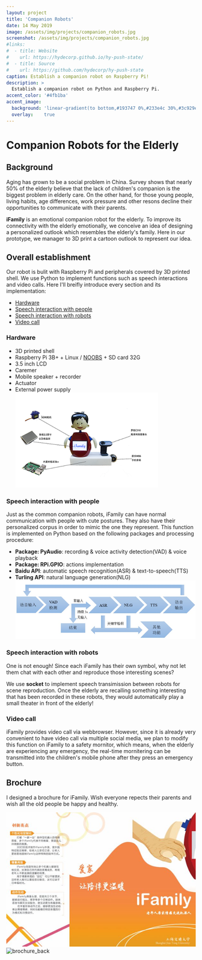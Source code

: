 ```yaml
---
layout: project
title: 'Companion Robots'
date: 14 May 2019
image: /assets/img/projects/companion_robots.jpg
screenshot: /assets/img/projects/companion_robots.jpg
#links:
#  - title: Website
#    url: https://hydecorp.github.io/hy-push-state/
#  - title: Source
#    url: https://github.com/hydecorp/hy-push-state
caption: Establish a companion robot on Raspberry Pi!
description: >
  Establish a companion robot on Python and Raspberry Pi.
accent_color: '#4fb1ba'
accent_image:
  background: 'linear-gradient(to bottom,#193747 0%,#233e4c 30%,#3c929e 50%,#d5d5d4 70%,#cdccc8 100%)'
  overlay:    true
---
```


# Companion Robots for the Elderly

## Background
Aging has grown to be a social problem in China. Survey shows that nearly 50% of the elderly believe that the lack of children's companion is the biggest problem in elderly care. On the other hand, for those young people, living habits, age differences, work pressure and other resons decline their opportunities to communicate with their parents.

**iFamily** is an emotional companion robot for the elderly. To improve its connectivity with the elderly emotionally, we conceive an idea of designing a personalized outlook which resembles the elderly's family. Here in our prototype, we manager to 3D print a cartoon outlook to represent our idea.

## Overall establishment
Our robot is bulit with Raspberry Pi and peripherals covered by 3D printed shell. We use Python to implement functions such as speech interactions and video calls. Here I'll breifly introduce every section and its implementation:
* <a href="#hardware">Hardware</a>  
* <a href="#speech-interaction-with-people">Speech interaction with people</a>  
* <a href="#speech-interaction-with-robots">Speech interaction with robots</a>  
* <a href="#video-call">Video call</a>  

### Hardware
* 3D printed shell
* Raspberry Pi 3B+ + Linux / <a href="https://www.raspberrypi.org/downloads/">NOOBS</a> + SD card 32G
* 3.5 inch LCD
* Caremer
* Mobile speaker + recorder
* Actuator
* External power supply
![hardware](/assets/img/projects/components.png)

### Speech interaction with people
Just as the common companion robots, iFamily can have normal communication with people with cute postures. They also have their personalized corpus in order to mimic the one they represent. This function is implemented on Python based on the following packages and processing procedure:
* **Package: PyAudio**: recording & voice activity detection(VAD) & voice playback
* **Package: RPi.GPIO**: actions implementation
* **Baidu API**: automatic speech recognition(ASR) & text-to-speech(TTS)
* **Turling API**: natural language generation(NLG)
![procedure](/assets/img/projects/speech_procedure.jpg)

### Speech interaction with robots
One is not enough! Since each iFamily has their own symbol, why not let them chat with each other and reproduce those interesting scenes? 

We use **socket** to implement speech transimission between robots for scene reproduction. Once the elderly are recalling something interesting that has been recorded in these robots, they would automatically play a small theater in front of the elderly!

### Video call
iFamily provides video call via webbrowser. However, since it is already very convenient to have video call via multiple social media, we plan to modify this function on iFamily to a safety mornitor, which means, when the elderly are experiencing any emergency, the real-time mornitering can be transmitted into the children's mobile phone after they press an emergency button.

## Brochure
I designed a brochure for iFamily. Wish everyone repects their parents and wish all the old people be happy and healthy.

![brochure_front](/assets/img/projects/brochure_front.jpg)
![brochure_back](/assets/img/projects/brochure_back.jpg)
